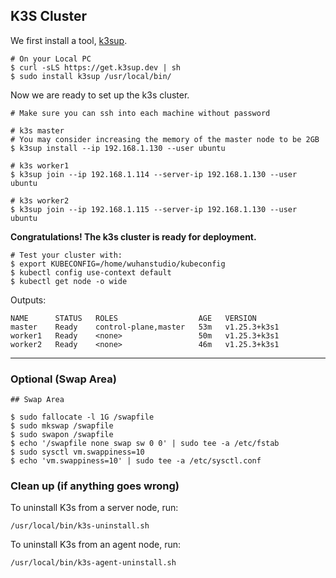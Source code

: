 ## K3S Cluster

We first install a tool, [k3sup](https://github.com/alexellis/k3sup).

```
# On your Local PC
$ curl -sLS https://get.k3sup.dev | sh
$ sudo install k3sup /usr/local/bin/
```

Now we are ready to set up the k3s cluster.

```
# Make sure you can ssh into each machine without password

# k3s master
# You may consider increasing the memory of the master node to be 2GB 
$ k3sup install --ip 192.168.1.130 --user ubuntu

# k3s worker1
$ k3sup join --ip 192.168.1.114 --server-ip 192.168.1.130 --user ubuntu

# k3s worker2
$ k3sup join --ip 192.168.1.115 --server-ip 192.168.1.130 --user ubuntu
```

**Congratulations! The k3s cluster is ready for deployment.**

```
# Test your cluster with:
$ export KUBECONFIG=/home/wuhanstudio/kubeconfig
$ kubectl config use-context default
$ kubectl get node -o wide
```

Outputs:

```
NAME      STATUS   ROLES                  AGE   VERSION
master    Ready    control-plane,master   53m   v1.25.3+k3s1
worker1   Ready    <none>                 50m   v1.25.3+k3s1
worker2   Ready    <none>                 46m   v1.25.3+k3s1
```
--------

### Optional (Swap Area)

```
## Swap Area

$ sudo fallocate -l 1G /swapfile
$ sudo mkswap /swapfile
$ sudo swapon /swapfile
$ echo '/swapfile none swap sw 0 0' | sudo tee -a /etc/fstab
$ sudo sysctl vm.swappiness=10
$ echo 'vm.swappiness=10' | sudo tee -a /etc/sysctl.conf
```

### Clean up (if anything goes wrong)

To uninstall K3s from a server node, run:

```
/usr/local/bin/k3s-uninstall.sh
```

To uninstall K3s from an agent node, run:

```
/usr/local/bin/k3s-agent-uninstall.sh
```
